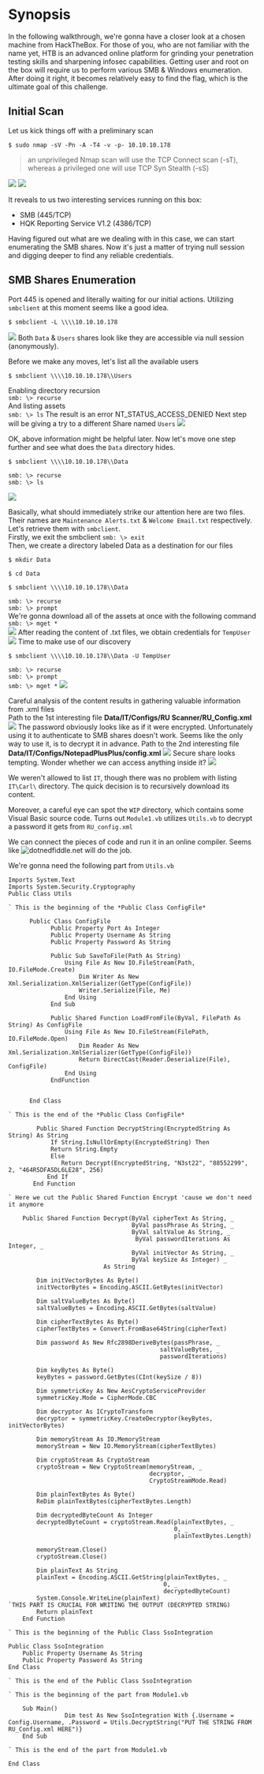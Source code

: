 # Synopsis
In the following walkthrough, we're gonna have a closer look at a chosen machine from HackTheBox. For those of you, who are not familiar with the name yet, HTB is an advanced online platform for grinding your penetration testing skills and sharpening infosec capabilities. Getting user and root on the box will require us to perform various SMB & Windows enumeration. After doing it right, it becomes relatively easy to find the flag, which is the ultimate goal of this challenge.

## Initial Scan
Let us kick things off with a preliminary scan
```
$ sudo nmap -sV -Pn -A -T4 -v -p- 10.10.10.178
```
> an unprivileged Nmap scan will use the TCP Connect scan (-sT), whereas a privileged one will use TCP Syn Stealth (-sS)

![](https://raw.githubusercontent.com/d15rup7or/Labs/master/Nest/img/Nmap-Nest.png)
![](https://raw.githubusercontent.com/d15rup7or/Labs/master/Nest/img/Nmap-scan-result.png)

It reveals to us two interesting services running on this box:
* SMB (445/TCP)
* HQK Reporting Service V1.2 (4386/TCP)

Having figured out what are we dealing with in this case, we can start enumerating the SMB shares. Now it's just a matter of trying null session and digging deeper to find any reliable credentials.

## SMB Shares Enumeration
Port 445 is opened and literally waiting for our initial actions. Utilizing `smbclient` at this moment seems like a good idea. 
```
$ smbclient -L \\\\10.10.10.178
```

![](https://raw.githubusercontent.com/d15rup7or/Labs/master/Nest/img/smbclient-listing-shares.png)
Both `Data` & `Users` shares look like they are accessible via null session (anonymously).

Before we make any moves, let's list all the available users

```
$ smbclient \\\\10.10.10.178\\Users
```
Enabling directory recursion \
`smb: \> recurse` \
And listing assets \
`smb: \> ls`
The result is an error NT_STATUS_ACCESS_DENIED
Next step will be giving a try to a different Share named `Users`
![](https://raw.githubusercontent.com/d15rup7or/Labs/master/Nest/img/smbclient-listing-users.png)

OK, above information might be helpful later. Now let's move one step further and see what does the `Data` directory hides.

```
$ smbclient \\\\10.10.10.178\\Data
``` 
`smb: \> recurse` \
`smb: \> ls`

![](https://raw.githubusercontent.com/d15rup7or/Labs/master/Nest/img/smbclient-listing-data.png)

Basically, what should immediately strike our attention here are two files. Their names are `Maintenance Alerts.txt` & `Welcome Email.txt` respectively. Let's retrieve them with `smbclient`. \
Firstly, we exit the smbclient `smb: \> exit` \
Then, we create a directory labeled Data as a destination for our files
```
$ mkdir Data
```
```
$ cd Data
```
```
$ smbclient \\\\10.10.10.178\\Data
```
`smb: \> recurse` \
`smb: \> prompt` \
We're gonna download all of the assets at once with the following command
`smb: \> mget *` \
![](https://raw.githubusercontent.com/d15rup7or/Labs/master/Nest/img/mget-data-share.png)
After reading the content of .txt files, we obtain credentials for `TempUser`
![](https://raw.githubusercontent.com/d15rup7or/Labs/master/Nest/img/sublimetext-data.png)
Time to make use of our discovery
```
$ smbclient \\\\10.10.10.178\\Data -U TempUser
```
`smb: \> recurse` \
`smb: \> prompt` \
`smb: \> mget *`
![](https://raw.githubusercontent.com/d15rup7or/Labs/master/Nest/img/smbclient-data-tempuser.png)

Careful analysis of the content results in gathering valuable information from .xml files \
Path to the 1st interesting file **Data/IT/Configs/RU Scanner/RU_Config.xml**
![](https://raw.githubusercontent.com/d15rup7or/Labs/master/Nest/img/ru-config-xml.png)
The password obviously looks like as if it were encrypted. Unfortunately using it to authenticate to SMB shares doesn't work. Seems like the only way to use it, is to decrypt it in advance. 
Path to the 2nd interesting file **Data/IT/Configs/NotepadPlusPlus/config.xml**
![](https://raw.githubusercontent.com/d15rup7or/Labs/master/Nest/img/IT-Carl-Temptxt.png)
Secure share looks tempting. Wonder whether we can access anything inside it?
![](https://raw.githubusercontent.com/d15rup7or/Labs/master/Nest/img/smbclient-listing-secure.png)

We weren't allowed to list `IT`, though there was no problem with listing `IT\Carl\` directory. The quick decision is to recursively download its content. 

Moreover, a careful eye can spot the `WIP` directory, which contains some Visual Basic source code. Turns out `Module1.vb` utilizes `Utils.vb` to decrypt a password it gets from `RU_config.xml`

We can connect the pieces of code and run it in an online compiler. Seems like ![dotnedfiddle.net](https://dotnedfiddle.net) will do the job.

We're gonna need the following part from  `Utils.vb`
```code
Imports System.Text
Imports System.Security.Cryptography
Public Class Utils

` This is the beginning of the *Public Class ConfigFile*

      Public Class ConfigFile
            Public Property Port As Integer
            Public Property Username As String
            Public Property Password As String
    
            Public Sub SaveToFile(Path As String)
                Using File As New IO.FileStream(Path, IO.FileMode.Create)
                    Dim Writer As New           Xml.Serialization.XmlSerializer(GetType(ConfigFile))
                    Writer.Serialize(File, Me)
                End Using
            End Sub
      
            Public Shared Function LoadFromFile(ByVal, FilePath As String) As ConfigFile
                Using File As New IO.FileStream(FilePath, IO.FileMode.Open)
                    Dim Reader As New Xml.Serialization.XmlSerializer(GetType(ConfigFile))
                    Return DirectCast(Reader.Deserialize(File), ConfigFile)
                End Using
            EndFunction
            
            
      End Class
     
` This is the end of the *Public Class ConfigFile*

        Public Shared Function DecryptString(EncryptedString As String) As String
            If String.IsNullOrEmpty(EncryptedString) Then
            Return String.Empty
            Else
               Return Decrypt(EncryptedString, "N3st22", "88552299", 2, "464R5DFA5DL6LE28", 256)
           End If
       End Function

` Here we cut the Public Shared Function Encrypt 'cause we don't need it anymore

    Public Shared Function Decrypt(ByVal cipherText As String, _
                                   ByVal passPhrase As String, _
                                   ByVal saltValue As String, _
                                    ByVal passwordIterations As Integer, _
                                   ByVal initVector As String, _
                                   ByVal keySize As Integer) _
                           As String

        Dim initVectorBytes As Byte()
        initVectorBytes = Encoding.ASCII.GetBytes(initVector)

        Dim saltValueBytes As Byte()
        saltValueBytes = Encoding.ASCII.GetBytes(saltValue)

        Dim cipherTextBytes As Byte()
        cipherTextBytes = Convert.FromBase64String(cipherText)

        Dim password As New Rfc2898DeriveBytes(passPhrase, _
                                           saltValueBytes, _
                                           passwordIterations)

        Dim keyBytes As Byte()
        keyBytes = password.GetBytes(CInt(keySize / 8))

        Dim symmetricKey As New AesCryptoServiceProvider
        symmetricKey.Mode = CipherMode.CBC

        Dim decryptor As ICryptoTransform
        decryptor = symmetricKey.CreateDecryptor(keyBytes, initVectorBytes)

        Dim memoryStream As IO.MemoryStream
        memoryStream = New IO.MemoryStream(cipherTextBytes)

        Dim cryptoStream As CryptoStream
        cryptoStream = New CryptoStream(memoryStream, _
                                        decryptor, _
                                        CryptoStreamMode.Read)

        Dim plainTextBytes As Byte()
        ReDim plainTextBytes(cipherTextBytes.Length)

        Dim decryptedByteCount As Integer
        decryptedByteCount = cryptoStream.Read(plainTextBytes, _
                                               0, _
                                               plainTextBytes.Length)

        memoryStream.Close()
        cryptoStream.Close()

        Dim plainText As String
        plainText = Encoding.ASCII.GetString(plainTextBytes, _
                                            0, _
                                            decryptedByteCount)
        System.Console.WriteLine(plainText)                             `THIS PART IS CRUCIAL FOR WRITING THE OUTPUT (DECRYPTED STRING)
        Return plainText
    End Function

` This is the beginning of the Public Class SsoIntegration

Public Class SsoIntegration
    Public Property Username As String
    Public Property Password As String
End Class

` This is the end of the Public Class SsoIntegration

` This is the beginning of the part from Module1.vb

    Sub Main()
                Dim test As New SsoIntegration With {.Username = Config.Username, .Password = Utils.DecryptString("PUT THE STRING FROM RU_Config.xml HERE")}
    End Sub
    
` This is the end of the part from Module1.vb

End Class
```
